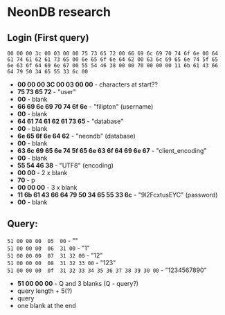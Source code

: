 # NeonDB research

## Login (First query)
`00 00 00 3c 00 03 00 00 75 73 65 72 00 66 69 6c 69 70 74 6f 6e 00 64 61 74 61 62 61 73 65 00 6e 65 6f 6e 64 62 00 63 6c 69 65 6e 74 5f 65 6e 63 6f 64 69 6e 67 00 55 54 46 38 00 00 70 00 00 00 11 6b 61 43 66 64 79 50 34 65 55 33 6c 00`

- **00 00 00 3C 00 03 00 00** - characters at start?? 
- **75 73 65 72** - "user"
- **00** - blank
- **66 69 6c 69 70 74 6f 6e** - "filipton" (username)
- **00** - blank 
- **64 61 74 61 62 61 73 65** - "database"
- **00** - blank 
- **6e 65 6f 6e 64 62** - "neondb" (database) 
- **00** - blank
- **63 6c 69 65 6e 74 5f 65 6e 63 6f 64 69 6e 67** - "client_encoding" 
- **00** - blank 
- **55 54 46 38** - "UTF8" (encoding) 
- **00 00** - 2 x blank
- **70** - p 
- **00 00 00** - 3 x blank 
- **11 6b 61 43 66 64 79 50 34 65 55 33 6c** - "9l2FcxtusEYC" (password) 
- **00** - blank

## Query:
`51 00 00 00  05  00` - "" <br />
`51 00 00 00  06  31 00` - "1" <br />
`51 00 00 00  07  31 32 00` - "12" <br />
`51 00 00 00  08  31 32 33 00` - "123" <br />
`51 00 00 00  0f  31 32 33 34 35 36 37 38 39 30 00` - "1234567890" <br />

- **51 00 00 00** - Q and 3 blanks (Q - query?)
- query length  + 5(?)
- query
- one blank at the end
